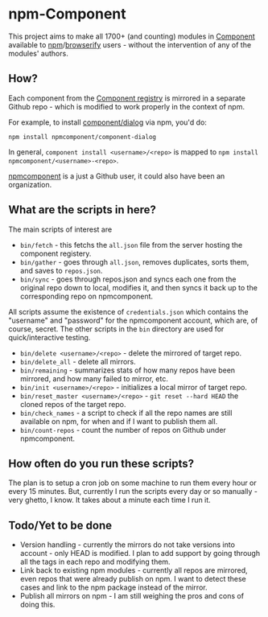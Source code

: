 npm-Component
=============

This project aims to make all 1700+ (and counting) modules in [Component](https://github.com/component/component/) available to [npm](https://www.npmjs.org/)/[browserify](http://browserify.org/) users - without the intervention of any of the modules' authors.

## How?

Each component from the [Component registry](https://github.com/component/component/wiki/Components) is mirrored in a separate Github repo - which is modified to work properly in the context of npm.

For example, to install [component/dialog](https://github.com/component/dialog) via npm, you'd do:

    npm install npmcomponent/component-dialog

In general, `component install <username>/<repo>` is mapped to `npm install npmcomponent/<username>-<repo>`.

[npmcomponent](https://github.com/npmcomponent) is a just a Github user, it could also have been an organization.

## What are the scripts in here?

The main scripts of interest are 

* `bin/fetch` - this fetchs the `all.json` file from the server hosting the component registery.
* `bin/gather` - goes through `all.json`, removes duplicates, sorts them, and saves to `repos.json`.
* `bin/sync` - goes through repos.json and syncs each one from the original repo down to local, modifies it, and then syncs it back up to the corresponding repo on npmcomponent.

All scripts assume the existence of `credentials.json` which contains the "username" and "password" for the npmcomponent account, which are, of course, secret. The other scripts in the `bin` directory are used for quick/interactive testing.

* `bin/delete <username>/<repo>` - delete the mirrored of target repo.
* `bin/delete_all` - delete all mirrors.
* `bin/remaining` - summarizes stats of how many repos have been mirrored, and how many failed to mirror, etc.
* `bin/init <username>/<repo>` - initializes a local mirror of target repo.
* `bin/reset_master <username>/<repo>` - `git reset --hard HEAD` the cloned repos of the target repo.
* `bin/check_names` - a script to check if all the repo names are still available on npm, for when and if I want to publish them all.
* `bin/count-repos` - count the number of repos on Github under npmcomponent.

## How often do you run these scripts?

The plan is to setup a cron job on some machine to run them every hour or every 15 minutes. But, currently I run the scripts every day or so manually - very ghetto, I know. It takes about a minute each time I run it.

## Todo/Yet to be done

* Version handling - currently the mirrors do not take versions into account - only HEAD is modified. I plan to add support by going through all the tags in each repo and modifying them.
* Link back to existing npm modules - currently all repos are mirrored, even repos that were already publish on npm. I want to detect these cases and link to the npm package instead of the mirror.
* Publish all mirrors on npm - I am still weighing the pros and cons of doing this.